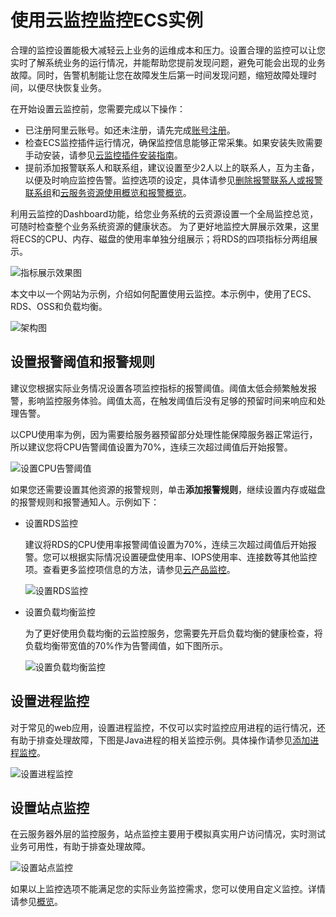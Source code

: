 # 使用云监控监控ECS实例

合理的监控设置能极大减轻云上业务的运维成本和压力。设置合理的监控可以让您实时了解系统业务的运行情况，并能帮助您提前发现问题，避免可能会出现的业务故障。同时，告警机制能让您在故障发生后第一时间发现问题，缩短故障处理时间，以便尽快恢复业务。

在开始设置云监控前，您需要完成以下操作：

-   已注册阿里云账号。如还未注册，请先完成[账号注册](https://account.aliyun.com/register/register.htm?)。
-   检查ECS监控插件运行情况，确保监控信息能够正常采集。如果安装失败需要手动安装，请参见[云监控插件安装指南]()。
-   提前添加报警联系人和联系组，建议设置至少2人以上的联系人，互为主备，以便及时响应监控告警。监控选项的设定，具体请参见[删除报警联系人或报警联系组](/cn.zh-CN/报警服务/报警联系人/删除报警联系人或报警联系组.md)和[云服务资源使用概览和报警概览](/cn.zh-CN/快速入门/云监控概览.md)。

利用云监控的Dashboard功能，给您业务系统的云资源设置一个全局监控总览，可随时检查整个业务系统资源的健康状态。 为了更好地监控大屏展示效果，这里将ECS的CPU、内存、磁盘的使用率单独分组展示；将RDS的四项指标分两组展示。

![指标展示效果图](https://static-aliyun-doc.oss-cn-hangzhou.aliyuncs.com/assets/img/zh-CN/9575688951/p73804.png)

本文中以一个网站为示例，介绍如何配置使用云监控。本示例中，使用了ECS、RDS、OSS和负载均衡。

![架构图](https://static-aliyun-doc.oss-cn-hangzhou.aliyuncs.com/assets/img/zh-CN/8575688951/p12496.png)

## 设置报警阈值和报警规则

建议您根据实际业务情况设置各项监控指标的报警阈值。阈值太低会频繁触发报警，影响监控服务体验。阈值太高，在触发阈值后没有足够的预留时间来响应和处理告警。

以CPU使用率为例，因为需要给服务器预留部分处理性能保障服务器正常运行，所以建议您将CPU告警阈值设置为70%，连续三次超过阈值后开始报警。

![设置CPU告警阈值](https://static-aliyun-doc.oss-cn-hangzhou.aliyuncs.com/assets/img/zh-CN/9575688951/p73788.png)

如果您还需要设置其他资源的报警规则，单击**添加报警规则**，继续设置内存或磁盘的报警规则和报警通知人。示例如下：

-   设置RDS监控

    建议将RDS的CPU使用率报警阈值设置为70%，连续三次超过阈值后开始报警。您可以根据实际情况设置硬盘使用率、IOPS使用率、连接数等其他监控项。查看更多监控项信息的方法，请参见[云产品监控](/cn.zh-CN/.md)。

    ![设置RDS监控](https://static-aliyun-doc.oss-cn-hangzhou.aliyuncs.com/assets/img/zh-CN/9575688951/p73789.png)

-   设置负载均衡监控

    为了更好使用负载均衡的云监控服务，您需要先开启负载均衡的健康检查，将负载均衡带宽值的70%作为告警阈值，如下图所示。

    ![设置负载均衡监控](https://static-aliyun-doc.oss-cn-hangzhou.aliyuncs.com/assets/img/zh-CN/9575688951/p73791.png)


## 设置进程监控

对于常见的web应用，设置进程监控，不仅可以实时监控应用进程的运行情况，还有助于排查处理故障，下图是Java进程的相关监控示例。具体操作请参见[添加进程监控](/cn.zh-CN/主机监控/进程监控.md)。

![设置进程监控](https://static-aliyun-doc.oss-cn-hangzhou.aliyuncs.com/assets/img/zh-CN/9575688951/p12501.png)

## 设置站点监控

在云服务器外层的监控服务，站点监控主要用于模拟真实用户访问情况，实时测试业务可用性，有助于排查处理故障。

![设置站点监控](https://static-aliyun-doc.oss-cn-hangzhou.aliyuncs.com/assets/img/zh-CN/9575688951/p37762.png)

如果以上监控选项不能满足您的实际业务监控需求，您可以使用自定义监控。详情请参见[概览](/cn.zh-CN/自定义监控/概览.md)。

